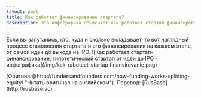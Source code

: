 ```yaml
---
layout: post
title: Как работает финансирование стартапа?
description: Эта инфографика объясняет как работает стартап финансирование и как происходит разделение долей.
---
```


Если вы запутались, кто, куда и сколько вкладывает, то вот наглядный процесс становления стартапа и его финансирования на каждом этапе, от самой идеи до выхода на IPO.
![Как работает стартап-финансирование, гипотетический стартап от идеи до IPO - инфографика](/img/kak-rabotaet-startap finansirovanie.png)
<p class="credits">[Оригинал](http://fundersandfounders.com/how-funding-works-splitting-equity/ "Читать оригинал на английском"). Перевод: [RusBase](http://rusbase.vc)</p>